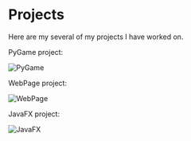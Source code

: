# Projects

Here are my several of my projects I have worked on.

PyGame project:

![PyGame](https://cdn.discordapp.com/attachments/347745167018688517/1262048116316573707/ezgif-7-b3dc8b5d68.gif?ex=66952d66&is=6693dbe6&hm=6d8560f0f72adaa22615803c3f3f751a1a09cf6ff8b04cee4e6c9fc81ab46bad&)


WebPage project:

![WebPage](https://cdn.discordapp.com/attachments/347745167018688517/1262049307205308456/Screenshot_14.png?ex=66952e82&is=6693dd02&hm=a84f3d4b0936a4a90418970eb1cd370c4862e9b707e3e55d38e65503e2859c9c&)


JavaFX project:

![JavaFX](https://cdn.discordapp.com/attachments/347745167018688517/1262049111155408957/image.png?ex=66952e53&is=6693dcd3&hm=999f8d1f3fd9b0e2f24898b398152c6cb5d44fa274ef97031afdb453532a5376&)
